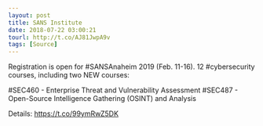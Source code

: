 ```yaml
---
layout: post
title: SANS Institute
date: 2018-07-22 03:00:21
tourl: http://t.co/AJ81JwpA9v
tags: [Source]
---
```

Registration is open for #SANSAnaheim 2019 (Feb. 11-16). 12 #cybersecurity courses, including two NEW courses:

#SEC460 - Enterprise Threat and Vulnerability Assessment
#SEC487 - Open-Source Intelligence Gathering (OSINT) and Analysis

Details: https://t.co/99ymRwZ5DK